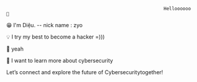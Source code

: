                                                               Helloooooo  👋


                            
😁 I'm Diệu. -- nick name : zyo 

💡 I try my best to become a hacker =)))

🚀 yeah

🔭 I want to learn more about cybersecurity

Let’s connect and explore the future of Cybersecuritytogether!
